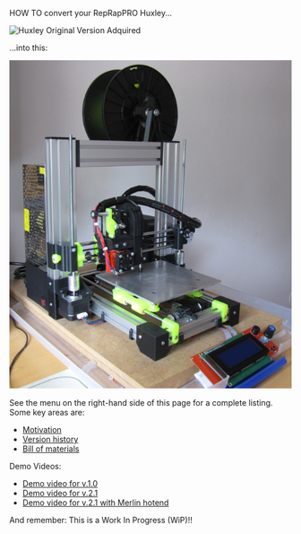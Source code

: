 
HOW TO convert your RepRapPRO Huxley...

![Huxley Original Version Adquired](https://github.com/isidorogv/Huxley-reloaded/wiki/pics/huxley_ova.jpg)

...into this:

![Huxley i3 v.3.1](pics/huxley_i3_v31.JPG)

See the menu on the right-hand side of this page for a complete listing. Some key areas are:

* [Motivation](Motivation)
* [Version history](Hi3_Versions)
* [Bill of materials](BoM)


Demo Videos:

* [Demo video for v.1.0](https://www.youtube.com/watch?v=Fd3U81XXVaE)
* [Demo video for v.2.1](https://www.youtube.com/watch?v=3rfRAd3insw)
* [Demo video for v.2.1 with Merlin hotend](https://www.youtube.com/watch?v=laNXkaKXXTg)


And remember: This is a Work In Progress (WiP)!!
